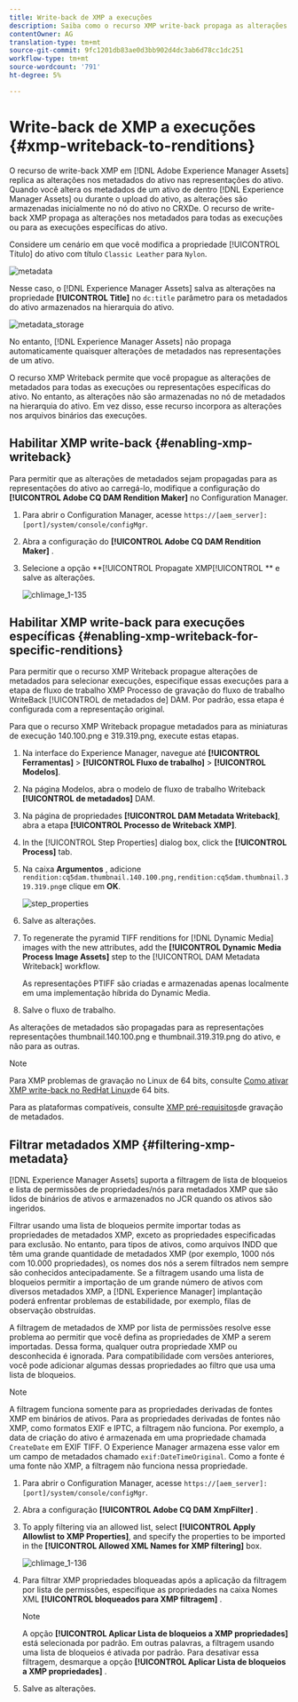 ```yaml
---
title: Write-back de XMP a execuções
description: Saiba como o recurso XMP write-back propaga as alterações de metadados de um ativo para todas as execuções ou representações específicas do ativo.
contentOwner: AG
translation-type: tm+mt
source-git-commit: 9fc1201db83ae0d3bb902d4dc3ab6d78cc1dc251
workflow-type: tm+mt
source-wordcount: '791'
ht-degree: 5%

---
```



# Write-back de XMP a execuções {#xmp-writeback-to-renditions}

O recurso de write-back XMP em [!DNL Adobe Experience Manager Assets] replica as alterações nos metadados do ativo nas representações do ativo. Quando você altera os metadados de um ativo de dentro [!DNL Experience Manager Assets] ou durante o upload do ativo, as alterações são armazenadas inicialmente no nó do ativo no CRXDe. O recurso de write-back XMP propaga as alterações nos metadados para todas as execuções ou para as execuções específicas do ativo.

Considere um cenário em que você modifica a propriedade [!UICONTROL Título] do ativo com título `Classic Leather` para `Nylon`.

![metadata](assets/metadata.png)

Nesse caso, o [!DNL Experience Manager Assets] salva as alterações na propriedade **[!UICONTROL Title]** no `dc:title` parâmetro para os metadados do ativo armazenados na hierarquia do ativo.

![metadata_storage](assets/metadata_stored.png)

No entanto, [!DNL Experience Manager Assets] não propaga automaticamente quaisquer alterações de metadados nas representações de um ativo.

O recurso XMP Writeback permite que você propague as alterações de metadados para todas as execuções ou representações específicas do ativo. No entanto, as alterações não são armazenadas no nó de metadados na hierarquia do ativo. Em vez disso, esse recurso incorpora as alterações nos arquivos binários das execuções.

## Habilitar XMP write-back {#enabling-xmp-writeback}

Para permitir que as alterações de metadados sejam propagadas para as representações do ativo ao carregá-lo, modifique a configuração do **[!UICONTROL Adobe CQ DAM Rendition Maker]** no Configuration Manager.

1. Para abrir o Configuration Manager, acesse `https://[aem_server]:[port]/system/console/configMgr`.
1. Abra a configuração do **[!UICONTROL Adobe CQ DAM Rendition Maker]** .
1. Selecione a opção **[!UICONTROL Propagate XMP[!UICONTROL ** e salve as alterações.

   ![chlimage_1-135](assets/chlimage_1-346.png)

## Habilitar XMP write-back para execuções específicas {#enabling-xmp-writeback-for-specific-renditions}

Para permitir que o recurso XMP Writeback propague alterações de metadados para selecionar execuções, especifique essas execuções para a etapa de fluxo de trabalho XMP Processo de gravação do fluxo de trabalho WriteBack [!UICONTROL de metadados de] DAM. Por padrão, essa etapa é configurada com a representação original.

Para que o recurso XMP Writeback propague metadados para as miniaturas de execução 140.100.png e 319.319.png, execute estas etapas.

1. Na interface do Experience Manager, navegue até **[!UICONTROL Ferramentas]** > **[!UICONTROL Fluxo de trabalho]** > **[!UICONTROL Modelos]**.
1. Na página Modelos, abra o modelo de fluxo de trabalho Writeback **[!UICONTROL de metadados]** DAM.
1. Na página de propriedades **[!UICONTROL DAM Metadata Writeback]**, abra a etapa **[!UICONTROL Processo de Writeback XMP]**.
1. In the [!UICONTROL Step Properties] dialog box, click the **[!UICONTROL Process]** tab.
1. Na caixa **Argumentos** , adicione `rendition:cq5dam.thumbnail.140.100.png,rendition:cq5dam.thumbnail.319.319.png`e clique em **OK**.

   ![step_properties](assets/step_properties.png)

1. Salve as alterações.
1. To regenerate the pyramid TIFF renditions for [!DNL Dynamic Media] images with the new attributes, add the **[!UICONTROL Dynamic Media Process Image Assets]** step to the [!UICONTROL DAM Metadata Writeback] workflow.

   As representações PTIFF são criadas e armazenadas apenas localmente em uma implementação híbrida do Dynamic Media.

1. Salve o fluxo de trabalho.

As alterações de metadados são propagadas para as representações representações thumbnail.140.100.png e thumbnail.319.319.png do ativo, e não para as outras.

>[!NOTE]
>
>Para XMP problemas de gravação no Linux de 64 bits, consulte [Como ativar XMP write-back no RedHat Linux](https://helpx.adobe.com/experience-manager/kb/enable-xmp-write-back-64-bit-redhat.html)de 64 bits.
>
>Para as plataformas compatíveis, consulte [XMP pré-requisitos](/help/sites-deploying/technical-requirements.md#requirements-for-aem-assets-xmp-metadata-write-back)de gravação de metadados.

## Filtrar metadados XMP {#filtering-xmp-metadata}

[!DNL Experience Manager Assets] suporta a filtragem de lista de bloqueios e lista de permissões de propriedades/nós para metadados XMP que são lidos de binários de ativos e armazenados no JCR quando os ativos são ingeridos.

Filtrar usando uma lista de bloqueios permite importar todas as propriedades de metadados XMP, exceto as propriedades especificadas para exclusão. No entanto, para tipos de ativos, como arquivos INDD que têm uma grande quantidade de metadados XMP (por exemplo, 1000 nós com 10.000 propriedades), os nomes dos nós a serem filtrados nem sempre são conhecidos antecipadamente. Se a filtragem usando uma lista de bloqueios permitir a importação de um grande número de ativos com diversos metadados XMP, a [!DNL Experience Manager] implantação poderá enfrentar problemas de estabilidade, por exemplo, filas de observação obstruídas.

A filtragem de metadados de XMP por lista de permissões resolve esse problema ao permitir que você defina as propriedades de XMP a serem importadas. Dessa forma, qualquer outra propriedade XMP ou desconhecida é ignorada. Para compatibilidade com versões anteriores, você pode adicionar algumas dessas propriedades ao filtro que usa uma lista de bloqueios.

>[!NOTE]
>
>A filtragem funciona somente para as propriedades derivadas de fontes XMP em binários de ativos. Para as propriedades derivadas de fontes não XMP, como formatos EXIF e IPTC, a filtragem não funciona. Por exemplo, a data de criação do ativo é armazenada em uma propriedade chamada `CreateDate` em EXIF TIFF. O Experience Manager armazena esse valor em um campo de metadados chamado `exif:DateTimeOriginal`. Como a fonte é uma fonte não XMP, a filtragem não funciona nessa propriedade.

1. Para abrir o Configuration Manager, acesse `https://[aem_server]:[port]/system/console/configMgr`.
1. Abra a configuração **[!UICONTROL Adobe CQ DAM XmpFilter]** .
1. To apply filtering via an allowed list, select **[!UICONTROL Apply Allowlist to XMP Properties]**, and specify the properties to be imported in the **[!UICONTROL Allowed XML Names for XMP filtering]** box.

   ![chlimage_1-136](assets/chlimage_1-347.png)

1. Para filtrar XMP propriedades bloqueadas após a aplicação da filtragem por lista de permissões, especifique as propriedades na caixa Nomes XML **[!UICONTROL bloqueados para XMP filtragem]** .

   >[!NOTE]
   >
   >A opção **[!UICONTROL Aplicar Lista de bloqueios a XMP propriedades]** está selecionada por padrão. Em outras palavras, a filtragem usando uma lista de bloqueios é ativada por padrão. Para desativar essa filtragem, desmarque a opção **[!UICONTROL Aplicar Lista de bloqueios a XMP propriedades]** .

1. Salve as alterações.
